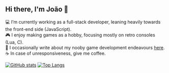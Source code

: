 ## Hi there, I'm João 👋

<!--
**jcnmsg/jcnmsg** is a ✨ _special_ ✨ repository because its `README.md` (this file) appears on your GitHub profile.

Here are some ideas to get you started:

- 🔭 I’m currently working on ...
- 🌱 I’m currently learning ...
- 👯 I’m looking to collaborate on ...
- 🤔 I’m looking for help with ...
- 💬 Ask me about ...
- 📫 How to reach me: ...
- 😄 Pronouns: ...
- ⚡ Fun fact: ...
-->

:computer:  I’m currently working as a full-stack developer, leaning heavily towards the front-end side (JavaScript).  
:video_game:  I enjoy making games as a hobby, focusing mostly on retro consoles (Lua, C).  
:memo: I occasionally write about my nooby game development endeavours [here](https://joaomakes.games/blog).  
:coffee: In case of unresponsiveness, give me coffee. 

[![GitHub stats](https://github-readme-stats-hazel-nine.vercel.app/api?username=jcnmsg&show_icons=true&include_all_commits=true&hide_title=true&count_private=true&line_height=25&theme=nord&hide_border=true&hide_rank=false)](https://github.com/anuraghazra/github-readme-stats)
[![Top Langs](https://github-readme-stats-hazel-nine.vercel.app/api/top-langs/?username=jcnmsg&layout=compact&langs_count=10&theme=nord&hide_border=true&hide=Batchfile)](https://github.com/anuraghazra/github-readme-stats)
 
